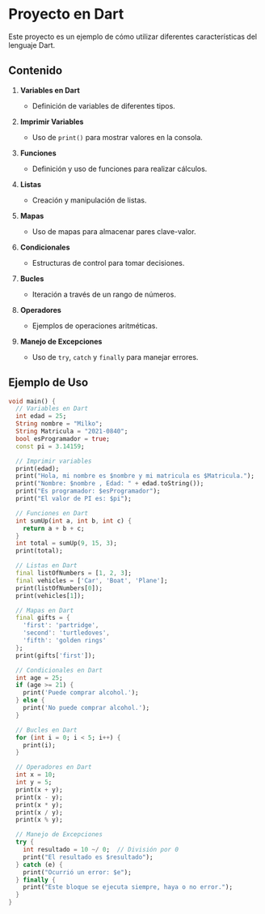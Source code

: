 # Proyecto en Dart

Este proyecto es un ejemplo de cómo utilizar diferentes características del lenguaje Dart.

## Contenido

1. **Variables en Dart**
   - Definición de variables de diferentes tipos.

2. **Imprimir Variables**
   - Uso de `print()` para mostrar valores en la consola.

3. **Funciones**
   - Definición y uso de funciones para realizar cálculos.

4. **Listas**
   - Creación y manipulación de listas.

5. **Mapas**
   - Uso de mapas para almacenar pares clave-valor.

6. **Condicionales**
   - Estructuras de control para tomar decisiones.

7. **Bucles**
   - Iteración a través de un rango de números.

8. **Operadores**
   - Ejemplos de operaciones aritméticas.

9. **Manejo de Excepciones**
   - Uso de `try`, `catch` y `finally` para manejar errores.

## Ejemplo de Uso

```dart
void main() {
  // Variables en Dart
  int edad = 25;
  String nombre = "Milko";
  String Matricula = "2021-0840";
  bool esProgramador = true;
  const pi = 3.14159;

  // Imprimir variables
  print(edad);
  print("Hola, mi nombre es $nombre y mi matricula es $Matricula.");
  print("Nombre: $nombre , Edad: " + edad.toString());
  print("Es programador: $esProgramador");
  print("El valor de PI es: $pi");

  // Funciones en Dart
  int sumUp(int a, int b, int c) {
    return a + b + c;
  }
  int total = sumUp(9, 15, 3);
  print(total);

  // Listas en Dart
  final listOfNumbers = [1, 2, 3];
  final vehicles = ['Car', 'Boat', 'Plane'];
  print(listOfNumbers[0]);
  print(vehicles[1]);

  // Mapas en Dart
  final gifts = {
    'first': 'partridge',
    'second': 'turtledoves',
    'fifth': 'golden rings'
  };
  print(gifts['first']);

  // Condicionales en Dart
  int age = 25;
  if (age >= 21) {
    print('Puede comprar alcohol.');
  } else {
    print('No puede comprar alcohol.');
  }

  // Bucles en Dart
  for (int i = 0; i < 5; i++) {
    print(i);
  }

  // Operadores en Dart
  int x = 10;
  int y = 5;
  print(x + y);
  print(x - y);
  print(x * y);
  print(x / y);
  print(x % y);

  // Manejo de Excepciones
  try {
    int resultado = 10 ~/ 0;  // División por 0
    print("El resultado es $resultado");
  } catch (e) {
    print("Ocurrió un error: $e");
  } finally {
    print("Este bloque se ejecuta siempre, haya o no error.");
  }
}

